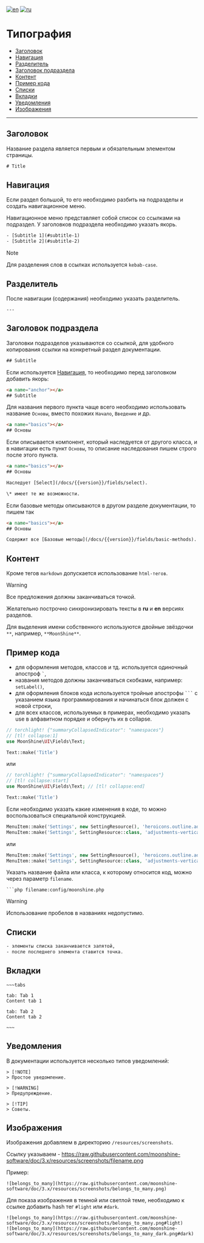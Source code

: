 [![en](https://img.shields.io/badge/lang-en-red.svg)](README.md)
[![ru](https://img.shields.io/badge/lang-ru-red.svg)](#)

# Типография

- [Заголовок](#title)
- [Навигация](#navigations)
- [Разделитель](#divider)
- [Заголовок подраздела](#subtitle)
- [Контент](#content)
- [Пример кода](#code)
- [Списки](#list)
- [Вкладки](#tabs)
- [Уведомления](#alert)
- [Изображения](#images)

___

<a name="title"></a>
## Заголовок

Название раздела является первым и обязательным элементом страницы.

```html
# Title
```

<a name="navigations"></a>
## Навигация

Если раздел большой, то его необходимо разбить на подразделы и создать навигационное меню.

Навигационное меню представляет собой список со ссылками на подраздел. У заголовков подраздела необходимо указать якорь.

```html
- [Subtitle 1](#subtitle-1)
- [Subtitle 2](#subtitle-2)
```

> [!NOTE]
> Для разделения слов в ссылках используется `kebab-case`.

<a name="divider"></a>
## Разделитель

После навигации (содержания) необходимо указать разделитель.

```
---
```

<a name="subtitle"></a>
## Заголовок подраздела

Заголовки подразделов указываются со ссылкой, для удобного копирования ссылки на конкретный раздел документации.

```html
## Subtitle
```

Если используется [Навигация](#navigations), то необходимо перед заголовком добавить якорь:

```html
<a name="anchor"></a>
## Subtitle
```

Для названия первого пункта чаще всего необходимо использовать название `Основы`, вместо похожих `Начало`, `Введение` и др.

```html
<a name="basics"></a>
## Основы
```

Если описывается компонент, который наследуется от другого класса, и в навигации есть пункт `Основы`,
то описание наследования пишем строго после этого пункта.

```html
<a name="basics"></a>
## Основы

Наследует [Select](/docs/{{version}}/fields/select).

\* имеет те же возможности.

```

Если базовые методы описываются в другом разделе документации, то пишем так

```html
<a name="basics"></a>
## Основы

Содержит все [Базовые методы](/docs/{{version}}/fields/basic-methods).
```

<a name="content"></a>
## Контент

Кроме тегов `markdown` допускается использование `html-тегов`.

> [!WARNING]
> Все предложения должны заканчиваться точкой.

Желательно построчно синхронизировать тексты в **ru** и **en** версиях разделов.

Для выделения имени собственного используются двойные звёздочки `**`, например, `**MoonShine**`.

<a name="code"></a>
## Пример кода

- для оформления методов, классов и тд. используется одиночный апостроф ``` ` ```,
- названия методов должны заканчиваться скобками, например: `setLabel()`,
- для оформления блоков кода используется тройные апострофы ` ``` ` с указанием языка программирования и начинаться блок должен с новой строки,
- для всех классов, используемых в примерах, необходимо указать use в алфавитном порядке и обернуть их в collapse.

```php
// torchlight! {"summaryCollapsedIndicator": "namespaces"}
// [tl! collapse:1]
use MoonShine\UI\Fields\Text;

Text::make('Title')
```
или
```php
// torchlight! {"summaryCollapsedIndicator": "namespaces"}
// [tl! collapse:start]
use MoonShine\UI\Fields\Text; // [tl! collapse:end]

Text::make('Title')
```

Если необходимо указать какие изменения в коде, то можно воспользоваться специальной конструкцией.

```php
MenuItem::make('Settings', new SettingResource(), 'heroicons.outline.adjustments-vertical') // [tl! remove]
MenuItem::make('Settings', SettingResource::class, 'adjustments-vertical') // [tl! add]
```
или
```php
MenuItem::make('Settings', new SettingResource(), 'heroicons.outline.adjustments-vertical') // [tl! --]
MenuItem::make('Settings', SettingResource::class, 'adjustments-vertical') // [tl! ++]
```

Указать название файла или класса, к которому относится код, можно через параметр `filename`.

```
```php filename:config/moonshine.php
```

> [!WARNING]
> Использование пробелов в названиях недопустимо.

<a name="list"></a>
## Списки

```html
- элементы списка заканчивается запятой,
- после последнего элемента ставится точка.
```

<a name="tabs"></a>
## Вкладки

```
~~~tabs

tab: Tab 1
Content tab 1

tab: Tab 2
Content tab 2

~~~
```

<a name="alert"></a>
## Уведомления

В документации используется несколько типов уведомлений:

```
> [!NOTE]
> Простое уведомление.
```

```
> [!WARNING]
> Предупреждение.
```

```
> [!TIP]
> Советы.
```

<a name="images"></a>
## Изображения

Изображения добавляем в директорию `/resources/screenshots`.

Ссылку указываем - https://raw.githubusercontent.com/moonshine-software/doc/3.x/resources/screenshots/filename.png

Пример:

```
![belongs_to_many](https://raw.githubusercontent.com/moonshine-software/doc/3.x/resources/screenshots/belongs_to_many.png)
```

Для показа изображения в темной или светлой теме, необходимо к ссылке добавить hash тег `#light` или `#dark`.

```
![belongs_to_many](https://raw.githubusercontent.com/moonshine-software/doc/3.x/resources/screenshots/belongs_to_many.png#light)
![belongs_to_many](https://raw.githubusercontent.com/moonshine-software/doc/3.x/resources/screenshots/belongs_to_many_dark.png#dark)
```
